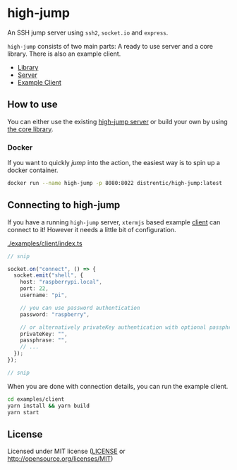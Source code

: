# high-jump

An SSH jump server using `ssh2`, `socket.io` and `express`.

`high-jump` consists of two main parts: A ready to use server and a core library. There is also an example client.

- [Library](./lib)
- [Server](./server)
- [Example Client](./examples/client)

## How to use

You can either use the existing [high-jump server](./server) or build your own by using [the core library](./lib).

### Docker

If you want to quickly _jump_ into the action, the easiest way is to spin up a docker container.

```sh
docker run --name high-jump -p 8080:8022 distrentic/high-jump:latest
```

## Connecting to high-jump

If you have a running `high-jump` server, `xtermjs` based example [client](./examples/client) can connect to it! However it needs a little bit of configuration.

[./examples/client/index.ts](./examples/client/index.ts)

```typescript
// snip

socket.on("connect", () => {
  socket.emit("shell", {
    host: "raspberrypi.local",
    port: 22,
    username: "pi",

    // you can use password authentication
    password: "raspberry",

    // or alternatively privateKey authentication with optional passphrase
    privateKey: "",
    passphrase: "",
    // ...
  });
});

// snip
```

When you are done with connection details, you can run the example client.

```sh
cd examples/client
yarn install && yarn build
yarn start
```

## License

Licensed under MIT license ([LICENSE](LICENSE) or <http://opensource.org/licenses/MIT>)
